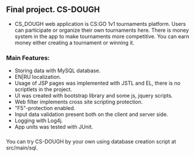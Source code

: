 ## Final project. CS-DOUGH
* CS_DOUGH web application is CS:GO 1v1 tournaments platform. Users can participate or organize their 
own tournaments here. There is money system in the app to make tournaments more competitive. You can earn money
either creating a tournament or winning it.


### Main Features:
* Storing data with MySQL database.
* EN|RU localization.
* Usage of JSP pages was implemented with JSTL and EL, there is no scriptlets in the project.
* UI was created with bootstrap library and some js, jquery scripts.
* Web filter implements cross site scripting protection.
* "F5"-protection enabled.
* Input data validation present both on the client and server side.
* Logging with Log4j.
* App units was tested with JUnit.


###
You can try CS-DOUGH by your own using database creation script at src/main/sql.


